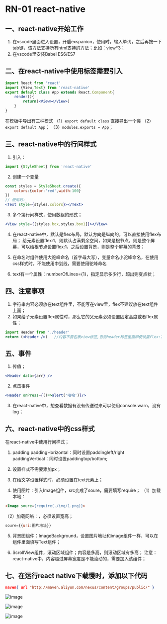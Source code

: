 # RN-01 react-native
## 一、react-native开始工作
1. 在vscode里面进入设置，开启exspanion，使用时，输入单词，之后再按一下tab键，该方法支持所有html支持的方法；比如：view*3；
2. 在vscode里安装Babel ES6/ES7

## 二、在react-native中使用标签需要引入

```jsx
import React from 'react'
import {View,Text} from 'react-native'
export default class App extends React.Component{
    render(){
        return(<View></View>)
    }
}
```
在模板中导出有三种模式
（1）`export default class`  直接导出一个类
（2）`export default App`；
（3）`modules.exports = App`；



## 三、react-native中的行间样式

1. 引入：
```js
import {StyleSheet} from 'react-native'
```
2. 创建一个变量
```jsx
const styles = StyleSheet.create({
    colors:{color:'red',width:100}
})
// 使用时: 
<Text style={styles.colors}></Text>
```
3. 多个第行间样式，使用数组的形式；
```jsx
<View style={[styles.box,styles.box1]}></View>
```
4. 在react-native中，默认是flex布局，默认方向是纵向的，可以直接使用flex布局；
给元素设置flex:1，则默认占满剩余空间，如果是根节点，则是整个屏幕，可以给根节点设置flex:1，之后设置背景，则是整个屏幕的背景；

5. 在命名时组件使用大驼峰命名（首字母大写），变量命名小驼峰命名，在使用css样式时，不能使用中划线，需要使用驼峰命名

7. text有一个属性：numberOfLines={1}，指定显示多少行，超出则变点状；



## 四、注意事项

1. 字符串内容必须放在text组件里，不能写在view里，flex不建议放在text组件上面；
3. 如果给子元素设置flex属性时，那么它的父元素必须设置固定高度或者flex属性；
```jsx
import Header from './header'
return (<Header />)   //内容不要包裹view标签,否则header标签里面即使设置flex:1也没有高度;
```



## 五、事件

1. 传值；
```jsx
<Header data={arr} />
```
2. 点击事件
```jsx
<Header onPress={()=>alert('哈哈')}/>
```
3. 在react-native中，想查看数据有没有传送过来可以使用console.warn，没有log；



## 六、react-native中的css样式

在react-native中使用行间样式；
1. padding
paddingHorizontal：同时设置paddingleft/right
paddingVertical：同时设置paddingtop/bottom;

2. 设置样式不需要添加px；

3. 在给文字设置样式时，必须设置在text元素上；

4. 使用图片：引入Image组件，src变成了soure，需要填写require；
（1）加载本地：
```html
<Image soure={require(./img/1.png)}>
```
（2）加载网络：，必须设置宽高；
```js
soure={{uri:图片地址}}
````

5. 背景图组件：ImageBackground，设置图片地址和image组件一样，可以在组件里面填写Text组件；

6. ScrollView组件，滚动区域组件；内容是多高，则滚动区域有多高；
注意：react-native中，内容超过屏幕宽度是不能滚动的，需要加入该组件；



## 七、在运行react native下载慢时，添加以下代码

```json
maven{ url "http://maven.aliyun.com/nexus/content/groups/public/" }
```
![image](http://notecdn.heny.vip/images/rn-01%20react-native-01.png)

![image](http://notecdn.heny.vip/images/rn-01%20react-native-02.png)

![image](http://notecdn.heny.vip/images/rn-01%20react-native-03.png)